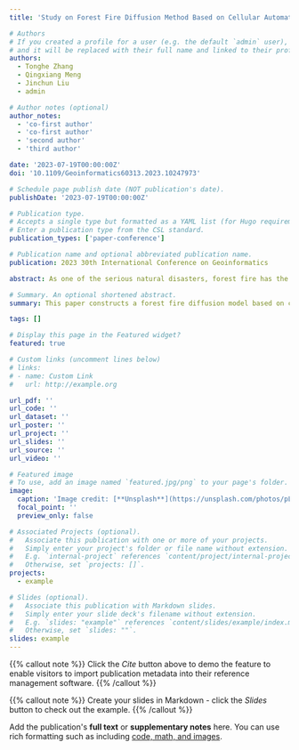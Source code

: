```yaml
---
title: 'Study on Forest Fire Diffusion Method Based on Cellular Automata'

# Authors
# If you created a profile for a user (e.g. the default `admin` user), write the username (folder name) here
# and it will be replaced with their full name and linked to their profile.
authors:
  - Tonghe Zhang
  - Qingxiang Meng
  - Jinchun Liu
  - admin

# Author notes (optional)
author_notes:
  - 'co-first author'
  - 'co-first author'
  - 'second author'
  - 'third author'

date: '2023-07-19T00:00:00Z'
doi: '10.1109/Geoinformatics60313.2023.10247973'

# Schedule page publish date (NOT publication's date).
publishDate: '2023-07-19T00:00:00Z'

# Publication type.
# Accepts a single type but formatted as a YAML list (for Hugo requirements).
# Enter a publication type from the CSL standard.
publication_types: ['paper-conference']

# Publication name and optional abbreviated publication name.
publication: 2023 30th International Conference on Geoinformatics

abstract: As one of the serious natural disasters, forest fire has the characteristics of strong suddenness, hard to detect, wide range of disaster, difficult to extinguish and heavy losses. Frequent forest fires put forward an urgent need for dynamic monitoring of forest fire diffusion and prediction of forest fire behavior. This paper constructs a forest fire diffusion model based on cellular automata, and outputs the visualization results of forest fire diffusion by inputting environmental factors such as terrain data, meteorological data and vegetation type data and the location of the fire point. Finally, the model is used to simulate the forest fire diffusion process in Xichang City, Sichuan Province, and the validity of the model is verified by remote sensing images. The results show that the over-fire area obtained by the simulation experiment is similar to the spatial distribution of the over-fire area extracted by Sentinel-2 satellite, which proves that the cellular automata model constructed in this paper has high accuracy.

# Summary. An optional shortened abstract.
summary: This paper constructs a forest fire diffusion model based on cellular automata, and outputs the visualization results of forest fire diffusion by inputting environmental factors such as terrain data, meteorological data and vegetation type data and the location of the fire point.

tags: []

# Display this page in the Featured widget?
featured: true

# Custom links (uncomment lines below)
# links:
# - name: Custom Link
#   url: http://example.org

url_pdf: ''
url_code: ''
url_dataset: ''
url_poster: ''
url_project: ''
url_slides: ''
url_source: ''
url_video: ''

# Featured image
# To use, add an image named `featured.jpg/png` to your page's folder.
image:
  caption: 'Image credit: [**Unsplash**](https://unsplash.com/photos/pLCdAaMFLTE)'
  focal_point: ''
  preview_only: false

# Associated Projects (optional).
#   Associate this publication with one or more of your projects.
#   Simply enter your project's folder or file name without extension.
#   E.g. `internal-project` references `content/project/internal-project/index.md`.
#   Otherwise, set `projects: []`.
projects:
  - example

# Slides (optional).
#   Associate this publication with Markdown slides.
#   Simply enter your slide deck's filename without extension.
#   E.g. `slides: "example"` references `content/slides/example/index.md`.
#   Otherwise, set `slides: ""`.
slides: example
---
```


{{% callout note %}}
Click the _Cite_ button above to demo the feature to enable visitors to import publication metadata into their reference management software.
{{% /callout %}}

{{% callout note %}}
Create your slides in Markdown - click the _Slides_ button to check out the example.
{{% /callout %}}

Add the publication's **full text** or **supplementary notes** here. You can use rich formatting such as including [code, math, and images](https://docs.hugoblox.com/content/writing-markdown-latex/).
